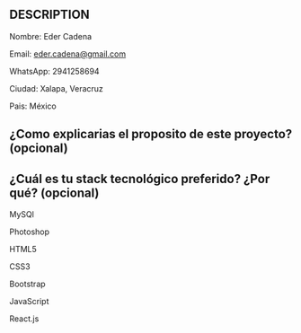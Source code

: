 ## DESCRIPTION

Nombre: Eder Cadena

Email: eder.cadena@gmail.com

WhatsApp: 2941258694

Ciudad: Xalapa, Veracruz

Pais: México

## ¿Como explicarias el proposito de este proyecto? (opcional)


## ¿Cuál es tu stack tecnológico preferido? ¿Por qué? (opcional)

MySQl

Photoshop

HTML5

CSS3

Bootstrap

JavaScript

React.js


